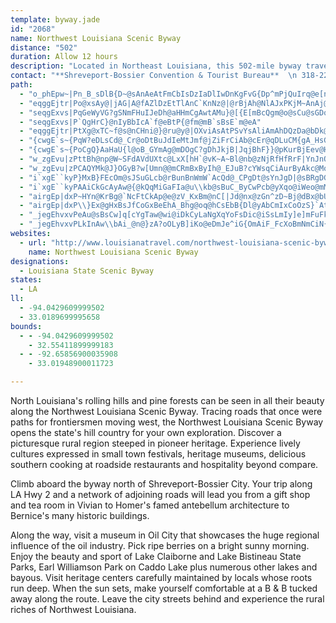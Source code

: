 ```yaml
---
template: byway.jade
id: "2068"
name: Northwest Louisiana Scenic Byway
distance: "502"
duration: Allow 12 hours
description: "Located in Northeast Louisiana, this 502-mile byway traverses the parishes of Caldwell, East Carroll, Franklin, Jackson, Madison, Morehouse, Ouachita, Richland, Tensas, Union, and West Carroll."
contact: "**Shreveport-Bossier Convention & Tourist Bureau**  \n 318-222-9391  \n\n"
path: 
  - "o_phEpw~|Pn_B_sDlB{D~@sAnAeAtFmCbIsDzIaDlIwDnKgFvG{Dp^mPjQuIrq@e[nQsItLmEz`@eRr@Q~@GbAHdSjFha@rHvD^fCOrLuCbBYbhAk@hq@A`VO`DMtB_@|Ai@|IwFvP}KbDkCrByBhJmHzT}MrG_F|HiFxAw@t@KhHG|OVpR@j}@QtCN~C^zWhFvAd@rC^vFLxOBxg@l@x@LrBr@|E`Cz^fOxCRdRl@bEBvCKrCm@hOkG"
  - "eqggEjtr|Po@xsAy@|jAG|A@fAZlDzEtTlAnC`KnNz@|@rBjAh@NlAJxPKjM~AnAj@vY|WrWbRdA~ArNv[t@lAl@l@lBhAhI`En@f@l@v@t@zBl@lE`@dEH`CKvs@"
  - "seqgExvs|PqGeWyVG?gSNmFHuIJeDh@aHHmCgAwtAMu}@[{E[mBcQgm@o@sCu@sGDqZb@aIDaKw@yc@w@i[QuCq@uDmAyDkEeIgAgCo@eCeBiJgAuD_@}@cAgBuf@cw@aCmF_@qAc@gCyCkYiAeJwEqUcBaHa@sDOcFGo[LiMVgFeFk@kXAgGKkD?"
  - "seqgExvs|P`QgHrC}@nIyBbIcA`f@eBtP{@fm@mB`sBsE`m@eA"
  - "eqggEjtr|PtXg@xTC~f@s@nCHni@}@ru@y@|OXviAsAtPSvYsAliAmAhDQzDa@bDk@bFkAnCy@z[gLzF_ClMiEzD_Bvj@kSlGqC|ByAhC_CbBoBhBkCxAkCdGoOjT{l@vIkUzA_D~CaF|FoG`EyC~BsArBcAbEuAlCq@tJeBfa@uGhLyBxEyAtDyAtImE|DsCvFaFj\\k_@vIiKvUuW|E{ElEqDhDaCfnCefBtb@iX|g@k[rUiPtcAcq@`@EnHsEpNcJxDwClOmIrFuDbBeC~BgCrDaFpBwDrB}Erw@usBnNw]@]bVgo@liAcwCvH{SrMg\\v`@}dAn@gAjG}PxLiZrCeIlB{ElAgBbBgBlF}CpkAih@~LmF`@EpFgCrf@iT"
  - "{cwgE`s~{PqW?eDLsCd@_Cr@oDtBuJdIeMtJmf@jZiFrCiAb@cEr@qDLuCM{gA_HsGSmJEyBL{n@M{EPsDd@kFtAkDxA}BrAic@|[{A~@uB`AqA^wEr@qF?gcBoKaJg@}CEmAFiCb@kMtEqCr@cC\\oE^iQb@ep@jGsFLm`B[}AKyCe@gf@wPsGmBcE}@aHy@wGYmXL"
  - "{cwgE`s~{PoCgQ}AaHaU{l@oB_GYmAg@mDOgC?gDhJkjB|JqjBhF}}@pKurBjEev@HkFSoFk@}Cc@gB}w@ahBeAsCqd@_cA}AwDm@oB_@wAe@uCc@qGsCisAC{JpB{o@VqMk@omBC{h@hB?"
  - "w_zgEvu|zPttBh@np@W~SFdAVdUXtc@LxX[hH`@vK~A~Bl@nb@zNjRfHfRrF|YnJnOlGh^fMhX`It[`LfGzAnIlAfCPrCD|f@_@vDLp]Mrz@y@x\\e@tx@e@~JYzb@UnL`@~G~@vCj@fqChl@daFjdAlCDnC_@bA]dO{IxAi@pAYnD?xCt@lTtKtH~B|]hHjLnCjDfApG~Ad^hH`K|BjG|@hSvA`K`@`EXTN|BNt`@rBnb@rCnMp@rnArHdIXvLK`Ha@rDi@pJgBnr@gPvYoGnu@qQhsA}Z~PsEpMgFvDeAlHkAlG_@fDa@lW{FrFeAvGs@tn@s@vJCdFKVUrc@QpEEnAKpJmAhd@qJrb@eIn@?bP_D"
  - "w_zgEvu|zPCAQYMk@J}OGyB?w[Umn@@mCRmBxByIh@_EJuB?cYWsqCiAurByAkc@MoPCg}Hc@cgB@}c@D_CSifDq@ifCWui@BgBIkCWedAP{Eh@uCbCkHpLiUlEmJz~@yaC^{CFkBG_g@YiEaKtB{F~@"
  - "i`xgE``kyP}MxB}FEcOm@sJSuGLcb@rBunBnWmW`AcQd@_CPgDt@sYnJgD|@sBRgDGyEi@edAoMq[sDgG_A}CU}ECgyD`m@_Dp@wCz@qFjCyT|MkDdCuCdB}CrA_ARwDRy|A_@"
  - "i`xgE``kyPAAiCkGcAyAw@{@kQqMiGaFIa@u\\kb@sBuC_ByCwPcb@yXqo@iWeo@mMeZu[cw@eHwO{JsWi@}CK{GtBsQ~O{lApAmEzCmGbAmCb@aBxCePN{D?kASmB_AiDsCqDsGaHyQoU}DgIid@{bAuMc\\_B_D{BuD}HeLaKwOwEsGuPkTiBmCoAqC}AaGSsAU_F?eBRcEd@kDfGeY`Jsk@hDwXlPejAGgD}@iL`EmCtWwR|L{H|S_KnKsFvl@iYj^oQbX_M`B]jAK`d@aBp^aBtAWrAa@hSyIl|@c`@bB{@bAy@pcBk~ArDeB~@KfJK"
  - "airgEp|dxP~HYn@KrBg@`NcFtCkAp@e@zV_KxBm@nC[|Jd@nx@zGn^zD~Bj@dBx@bU|QfOxMhObMhFxCrKnF~Ap@rBXfYTrTDlBHdARxRtGvBpAd^rYjBv@fBVhB?dAUnQuF|Bm@bC]hY?~CIhtA_LpEEfDL`LhAfWnBxADxBGnPsDlX_H`h@iOh@YdBsBpFiIlB}B^Y~Bs@x^_@nN[tFClCRhGv@fA@n@EfAc@dC}A|A_@nBDhPjF|HtBpCvA|FnBdAd@bDzCp@b@`Bd@zFR|FClAe@xHcHbCsAvB_@vIW~BXjIdBbMdD|Ez@zP|@hFd@pYfEpW`FrU`Apc@jDlBd@zClAtSrIrNvEhEt@pBh@hJdBvWlGnBJ|AErHm@`GQpQ`CvRdD~@AjHvBdQbGlIbDpBvA~AhBvEjEfB~@t@JlIf@dKLbBb@|FrC|Dx@bVhB`JhAlEx@jCz@vStJlBb@`M^fFKdNe@vGgA|BIhANxAd@jK|EnAb@bBR|x@Mnc@TlWS`@SpDgFcGyG_HiIByGoAmN_@cICaDp@kKDiCMmMImCk@yGy@{G}@aGoBsJm@aEeAcPUsGY_Dm@yDoBmG}KwXwBcEqHsKcD_GgBiEwIoVgHiPuAwBuA}AqC}AsQoDiIqCaBs@mBeA_QgNiLqKw@cAi@oAmDmM{@mByLoSsCaEgB_BuEyBaFaE_N{MiDgCuC}@oDi@qBOiMXsDI{Bi@{CaBeA_AmE{FmD_GuA{Ew@gDeCsH}BmEmA}AcBsAoDuBaFkDmHwFyOaLiTeMuJuHcC_CyByCaFcIaT_\\mA_EcBaLiA{BcDqEeI{GoB}@cIoCkIsBwCqAcDyBeMiJoDgDiAkBi@sAeJk\\_AmBmEkFiBuAqf@cTuByAsFkGwCgEuLuRuIqP}@mCuH_[sE{IyA}Em@_DuAqJm@_BcHiMsCsD}EgF_OeLsTwQsQoPgHaI_B{C}BcGoAaFiBwNiAaGgCuIeBkEsAoFsAgRyAuHcAyD}GuPmDuMcG}RqFgNyA{F}Fq[i@aCo@eBiPoVsAaEyDiOaCkGkL}S_BuEuCcOg@yDmAeEkBgGoHwSs@qBm@eAcA_AcCaB}BaA{MkEiCe@_CB}Gr@ih@K_IMmCWmFuAqIeD}CaC{IkImHiFsE_EgAqBeAuCgEiJi@iBgJ_TwDaIqGgLKw@?wGU_AyCyAeEc@{DOmSKHqYCe`@KmC]wCiA}FaAeCw\\it@{Pe^CC"
  - "airgEp|dxP\\}Ex@gHxBsJfCoGxBeEhA_Bhg@oq@hCsEbB{Dl@yAbCmIxCoOzS}`AtD_VrC}ZnAgIbBuO~AaJvDmQzMaf@hQsn@fF}NpL}YjEcHxDsEdVuTx\\sYlJsIbDkEfCoErGiPd^}`AlEuMn\\}{@j@mAlDaKn@kCl@aDvDsm@|@cQVgOWopC?mgBQifCrBwwAb@gE~@wF|BiHxg@upAbDkJ|AqHt@yIP_J"
  - "_jegEhvxvPeAu@sBsCw]q[cYgTaw@wi@iDkCyLaNgXqYoFsDic@iSsLmIy]e]mFuFk]oa@s@uAs@qDc@qGEyPS}Ge@qFsFsXYkDo@gEe@sFgAuEgIqU}@kDyGq[}DqTcCuT}A{m@[oIc@}BsA_EyFuJcBgDaJaPsFcL{HiNmCmGi@kBe@aCsAkTcCi[cAcPyAyMeAgDoR_e@cO}[qJqQiP}P{b@c^uLgKa^y[wAqBoA}Cy@}DcDkT}Lsl@qAgDci@on@i\\q`@u@kAiCcFsAeDwM{e@aEcW_AeIo@{HIaEIyFRuHS{\\kAeTuBuW]aCyAgGmG}QkAkEcIeVyNs^eNo`@_@aB_AsEgF}^{Icv@i@oGmEu{@iAuI{CiMuKc\\_MuSoCuDoKoL}GaI}G_HqDyCiGmB}CMiQfBaG?{cAuIgg@sDuq@uFgGw@yPiFsFoAmt@oGyGw@qJcBmEkAuKgEa_Asi@}CyByAqAsE}Fo@iAcB{D}Y}t@{LcWgQs_@u@eCe@aDI_BBmO"
  - "_jegEhvxvPLkInAw\\bAi_@n@}zA?oOLyB]iKo@eDmJe^iG{OmAiF_FcXoBmNmCiN{Jmk@o@gJK_FDoFn@mIxBgLvJ_Y`D}JhAqFX{BX_HNiIRuX@eg@Nu]LyrAT_z@?uXVk|ALyKN{DbAiMrB{JnBgHlReh@jC{HvAmFf@sBbAuG|@}Hr@uIz@yi@BwPa@qu@c@yIm@sDsCcJeAcCy@oCgAgEe@wCe@cDO_M^aFlFme@nAeJXuEb@}UDmGbA}t@hAgi@h@kH~BqQr@{HNsHh@aP~B}QfDiRNgB?_Di@mEmGgc@oCgTqDeTaKu^}@uDu@gEYsDyCki@g@eLqBsJcA_CiAmBmAwAcG{EwBs@eJ_Bwt@}OyAy@sDsEwBoDiAyC_FaSeH_[S}BK{Fh@uGnAsF`\\sbAtL}_@~@mG@qMg@gw@?sJIoLYsHmJqy@wBaMaIqVo@_Cs@iGEmEhDi}@YgGkEof@MwGr@yYf@{MAwDeC_T"
websites: 
  - url: "http://www.louisianatravel.com/northwest-louisiana-scenic-byway"
    name: Northwest Louisiana Scenic Byway
designations: 
  - Louisiana State Scenic Byway
states: 
  - LA
ll: 
  - -94.0429609999502
  - 33.0189699995658
bounds: 
  - - -94.0429609999502
    - 32.55411899999183
  - - -92.65856900035908
    - 33.01948900011723

---
```


<p>North Louisiana's rolling hills and pine forests can be seen in
all their beauty along the Northwest Louisiana Scenic Byway.
Tracing roads that once were paths for frontiersmen moving west,
the Northwest Louisiana Scenic Byway opens the state's hill country
for your own exploration. Discover a picturesque rural region
steeped in pioneer heritage. Experience lively cultures expressed
in small town festivals, heritage museums, delicious southern
cooking at roadside restaurants and hospitality beyond compare.</p>
<p>Climb aboard the byway north of Shreveport-Bossier City. Your
trip along LA Hwy 2 and a network of adjoining roads will lead you
from a gift shop and tea room in Vivian to Homer's famed antebellum
architecture to Bernice's many historic buildings.</p>
<p>Along the way, visit a museum in Oil City that showcases the
huge regional influence of the oil industry. Pick ripe berries on a
bright sunny morning. Enjoy the beauty and sport of Lake Claiborne
and Lake Bistineau State Parks, Earl Williamson Park on Caddo Lake
plus numerous other lakes and bayous. Visit heritage centers
carefully maintained by locals whose roots run deep. When the sun
sets, make yourself comfortable at a B &amp; B tucked away along
the route. Leave the city streets behind and experience the rural
riches of Northwest Louisiana.</p>
